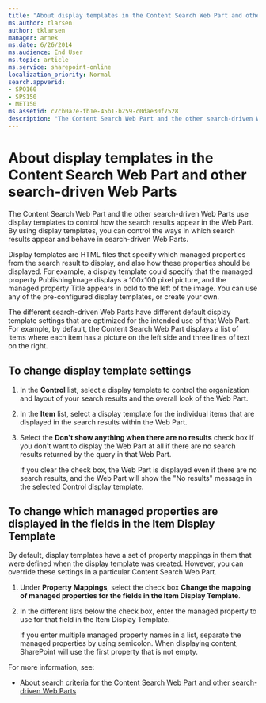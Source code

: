 ```yaml
---
title: "About display templates in the Content Search Web Part and other search-driven Web Parts"
ms.author: tlarsen
author: tklarsen
manager: arnek
ms.date: 6/26/2014
ms.audience: End User
ms.topic: article
ms.service: sharepoint-online
localization_priority: Normal
search.appverid:
- SPO160
- SPS150
- MET150
ms.assetid: c7cb0a7e-fb1e-45b1-b259-c0dae30f7528
description: "The Content Search Web Part and the other search-driven Web Parts use display templates to control how the search results appear in the Web Part. By using display templates, you can control the ways in which search results appear and behave in search-driven Web Parts."
---
```


# About display templates in the Content Search Web Part and other search-driven Web Parts

The Content Search Web Part and the other search-driven Web Parts use display templates to control how the search results appear in the Web Part. By using display templates, you can control the ways in which search results appear and behave in search-driven Web Parts.
  
 Display templates are HTML files that specify which managed properties from the search result to display, and also how these properties should be displayed. For example, a display template could specify that the managed property PublishingImage displays a 100x100 pixel picture, and the managed property Title appears in bold to the left of the image. You can use any of the pre-configured display templates, or create your own. 
  
The different search-driven Web Parts have different default display template settings that are optimized for the intended use of that Web Part. For example, by default, the Content Search Web Part displays a list of items where each item has a picture on the left side and three lines of text on the right. 
  
## To change display template settings

1. In the **Control** list, select a display template to control the organization and layout of your search results and the overall look of the Web Part. 
    
2. In the **Item** list, select a display template for the individual items that are displayed in the search results within the Web Part. 
    
3. Select the **Don't show anything when there are no results** check box if you don't want to display the Web Part at all if there are no search results returned by the query in that Web Part. 
    
    If you clear the check box, the Web Part is displayed even if there are no search results, and the Web Part will show the "No results" message in the selected Control display template.
    
## To change which managed properties are displayed in the fields in the Item Display Template

By default, display templates have a set of property mappings in them that were defined when the display template was created. However, you can override these settings in a particular Content Search Web Part.
  
1. Under **Property Mappings**, select the check box **Change the mapping of managed properties for the fields in the Item Display Template**.
    
2. In the different lists below the check box, enter the managed property to use for that field in the Item Display Template. 
    
    If you enter multiple managed property names in a list, separate the managed properties by using semicolon. When displaying content, SharePoint will use the first property that is not empty.
    
For more information, see:
  
- [About search criteria for the Content Search Web Part and other search-driven Web Parts](https://support.office.com/article/9937e459-2b94-4a04-8c06-90696a7d94a8)
    

